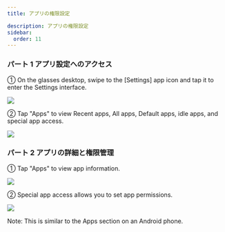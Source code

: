 ```yaml
---
title: アプリの権限設定

description: アプリの権限設定
sidebar:
  order: 11
---
```


### パート 1 アプリ設定へのアクセス

① On the glasses desktop, swipe to the \[Settings] app icon and tap it to enter the Settings interface.

![](public/images/air3/jp/permissions-1.png)

② Tap "Apps" to view Recent apps, All apps, Default apps, idle apps, and special app access.

![](public/images/air3/jp/permissions-2.png)

### パート 2 アプリの詳細と権限管理

① Tap "Apps" to view app information.

![](public/images/air3/jp/permissions-3.png)

② Special app access allows you to set app permissions.

![](public/images/air3/jp/permissions-4.png)

Note: This is similar to the Apps section on an Android phone.







